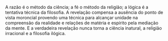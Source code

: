 ﻿A razão é o método da ciência; a fé o método da religião; a lógica é a tentativa técnica da filosofia. A revelação compensa a ausência do ponto de vista moroncial provendo uma técnica para alcançar unidade na compreensão da realidade e relações de matéria e espírito pela mediação da mente. E a verdadeira revelação nunca torna a ciência inatural, a religião irracional e a filosofia ilógica.